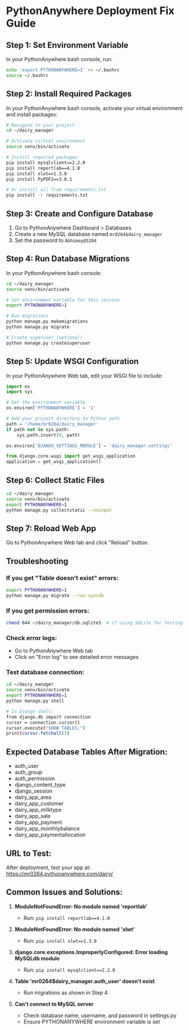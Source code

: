 # PythonAnywhere Deployment Fix Guide

## Step 1: Set Environment Variable
In your PythonAnywhere bash console, run:
```bash
echo 'export PYTHONANYWHERE=1' >> ~/.bashrc
source ~/.bashrc
```

## Step 2: Install Required Packages
In your PythonAnywhere bash console, activate your virtual environment and install packages:
```bash
# Navigate to your project
cd ~/dairy_manager

# Activate virtual environment
source venv/bin/activate

# Install required packages
pip install mysqlclient==2.2.0
pip install reportlab==4.1.0
pip install xlwt==1.3.0
pip install PyPDF2==3.0.1

# Or install all from requirements.txt
pip install -r requirements.txt
```

## Step 3: Create and Configure Database
1. Go to PythonAnywhere Dashboard > Databases
2. Create a new MySQL database named `mr0264$dairy_manager`
3. Set the password to `Abhimay@5204`

## Step 4: Run Database Migrations
In your PythonAnywhere bash console:
```bash
cd ~/dairy_manager
source venv/bin/activate

# Set environment variable for this session
export PYTHONANYWHERE=1

# Run migrations
python manage.py makemigrations
python manage.py migrate

# Create superuser (optional)
python manage.py createsuperuser
```

## Step 5: Update WSGI Configuration
In your PythonAnywhere Web tab, edit your WSGI file to include:

```python
import os
import sys

# Set the environment variable
os.environ['PYTHONANYWHERE'] = '1'

# Add your project directory to Python path
path = '/home/mr0264/dairy_manager'
if path not in sys.path:
    sys.path.insert(0, path)

os.environ['DJANGO_SETTINGS_MODULE'] = 'dairy_manager.settings'

from django.core.wsgi import get_wsgi_application
application = get_wsgi_application()
```

## Step 6: Collect Static Files
```bash
cd ~/dairy_manager
source venv/bin/activate
export PYTHONANYWHERE=1
python manage.py collectstatic --noinput
```

## Step 7: Reload Web App
Go to PythonAnywhere Web tab and click "Reload" button.

## Troubleshooting

### If you get "Table doesn't exist" errors:
```bash
export PYTHONANYWHERE=1
python manage.py migrate --run-syncdb
```

### If you get permission errors:
```bash
chmod 644 ~/dairy_manager/db.sqlite3  # if using SQLite for testing
```

### Check error logs:
- Go to PythonAnywhere Web tab
- Click on "Error log" to see detailed error messages

### Test database connection:
```bash
cd ~/dairy_manager
source venv/bin/activate
export PYTHONANYWHERE=1
python manage.py shell

# In Django shell:
from django.db import connection
cursor = connection.cursor()
cursor.execute("SHOW TABLES;")
print(cursor.fetchall())
```

## Expected Database Tables After Migration:
- auth_user
- auth_group
- auth_permission
- django_content_type
- django_session
- dairy_app_area
- dairy_app_customer
- dairy_app_milktype
- dairy_app_sale
- dairy_app_payment
- dairy_app_monthlybalance
- dairy_app_paymentallocation

## URL to Test:
After deployment, test your app at:
https://mr0264.pythonanywhere.com/dairy/

## Common Issues and Solutions:

1. **ModuleNotFoundError: No module named 'reportlab'**
   - Run: `pip install reportlab==4.1.0`

2. **ModuleNotFoundError: No module named 'xlwt'**
   - Run: `pip install xlwt==1.3.0`

3. **django.core.exceptions.ImproperlyConfigured: Error loading MySQLdb module**
   - Run: `pip install mysqlclient==2.2.0`

4. **Table 'mr0264$dairy_manager.auth_user' doesn't exist**
   - Run migrations as shown in Step 4

5. **Can't connect to MySQL server**
   - Check database name, username, and password in settings.py
   - Ensure PYTHONANYWHERE environment variable is set
